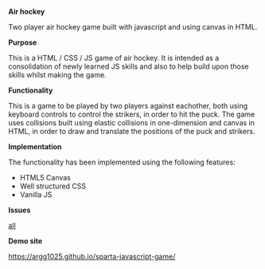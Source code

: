 **Air hockey**

Two player air hockey game built with javascript and using canvas in HTML.

**Purpose**

This is a HTML / CSS / JS game of air hockey. It is intended as a consolidation of newly learned JS skills and also to help build upon those skills whilst making the game.

**Functionality**

This is a game to be played by two players against eachother, both using keyboard controls to control the strikers, in order to hit the puck. The game uses collisions built using elastic collisions in one-dimension and canvas in HTML, in order to draw and translate the positions of the puck and strikers.

**Implementation**

The functionality has been implemented using the following features:
- HTML5 Canvas
- Well structured CSS 
- Vanilla JS

**Issues**

[all](#sparta-javascript-game/issues)

**Demo site**

<https://argg1025.github.io/sparta-javascript-game/>
